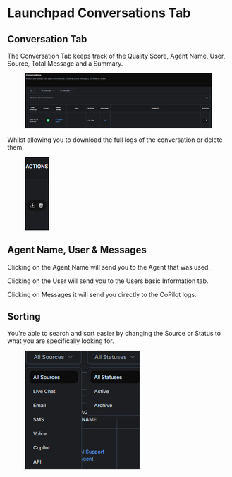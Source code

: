 # Launchpad Conversations Tab

## Conversation Tab

The Conversation Tab keeps track of the Quality Score, Agent Name, User, Source, Total Message and a Summary.

<figure><img src=".gitbook/assets/image (113).png" alt=""><figcaption></figcaption></figure>

Whilst allowing you to download the full logs of the conversation or delete them.

<figure><img src=".gitbook/assets/image (114).png" alt=""><figcaption></figcaption></figure>

## Agent Name, User & Messages

Clicking on the Agent Name will send you to the Agent that was used.

Clicking on the User will send you to the Users basic Information tab.

Clicking on Messages it will send you directly to the CoPilot logs.

## Sorting

You're able to search and sort easier by changing the Source or Status to what you are specifically looking for.

<figure><img src=".gitbook/assets/image (115).png" alt=""><figcaption></figcaption></figure>
